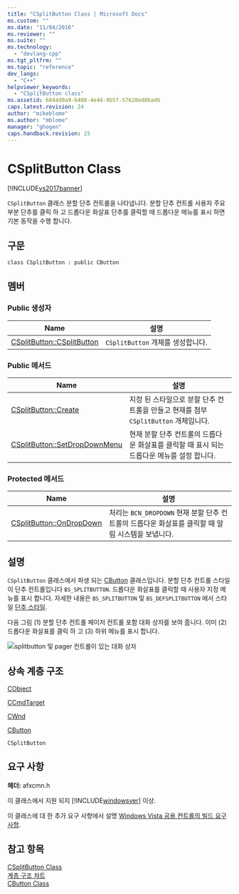 ```yaml
---
title: "CSplitButton Class | Microsoft Docs"
ms.custom: ""
ms.date: "11/04/2016"
ms.reviewer: ""
ms.suite: ""
ms.technology: 
  - "devlang-cpp"
ms.tgt_pltfrm: ""
ms.topic: "reference"
dev_langs: 
  - "C++"
helpviewer_keywords: 
  - "CSplitButton class"
ms.assetid: 6844d0a9-6408-4e44-9b5f-57628ed8bad6
caps.latest.revision: 24
author: "mikeblome"
ms.author: "mblome"
manager: "ghogen"
caps.handback.revision: 25
---
```

# CSplitButton Class
[!INCLUDE[vs2017banner](../../assembler/inline/includes/vs2017banner.md)]

`CSplitButton` 클래스 분할 단추 컨트롤을 나타냅니다.  분할 단추 컨트롤 사용자 주요 부분 단추를 클릭 하 고 드롭다운 화살표 단추를 클릭할 때 드롭다운 메뉴를 표시 하면 기본 동작을 수행 합니다.  
  
## 구문  
  
```  
class CSplitButton : public CButton  
```  
  
## 멤버  
  
### Public 생성자  
  
|Name|설명|  
|----------|--------|  
|[CSplitButton::CSplitButton](../Topic/CSplitButton::CSplitButton.md)|`CSplitButton` 개체를 생성합니다.|  
  
### Public 메서드  
  
|Name|설명|  
|----------|--------|  
|[CSplitButton::Create](../Topic/CSplitButton::Create.md)|지정 된 스타일으로 분할 단추 컨트롤을 만들고 현재를 첨부 `CSplitButton` 개체입니다.|  
|[CSplitButton::SetDropDownMenu](../Topic/CSplitButton::SetDropDownMenu.md)|현재 분할 단추 컨트롤의 드롭다운 화살표를 클릭할 때 표시 되는 드롭다운 메뉴를 설정 합니다.|  
  
### Protected 메서드  
  
|Name|설명|  
|----------|--------|  
|[CSplitButton::OnDropDown](../Topic/CSplitButton::OnDropDown.md)|처리는 `BCN_DROPDOWN` 현재 분할 단추 컨트롤의 드롭다운 화살표를 클릭할 때 알림 시스템을 보냅니다.|  
  
## 설명  
 `CSplitButton` 클래스에서 파생 되는  [CButton](../../mfc/reference/cbutton-class.md) 클래스입니다.  분할 단추 컨트롤 스타일이 단추 컨트롤입니다 `BS_SPLITBUTTON`.  드롭다운 화살표를 클릭할 때 사용자 지정 메뉴를 표시 합니다.  자세한 내용은 `BS_SPLITBUTTON` 및 `BS_DEFSPLITBUTTON` 에서 스타일  [단추 스타일](http://msdn.microsoft.com/library/windows/desktop/bb775951).  
  
 다음 그림 \(1\) 분할 단추 컨트롤 페이저 컨트롤 포함 대화 상자를 보여 줍니다.  이미 \(2\) 드롭다운 화살표를 클릭 하 고 \(3\) 하위 메뉴를 표시 합니다.  
  
 ![splitbutton 및 pager 컨트롤이 있는 대화 상자](../../mfc/reference/media/splitbutton_pager.png "SplitButton\_Pager")  
  
## 상속 계층 구조  
 [CObject](../../mfc/reference/cobject-class.md)  
  
 [CCmdTarget](../../mfc/reference/ccmdtarget-class.md)  
  
 [CWnd](../../mfc/reference/cwnd-class.md)  
  
 [CButton](../../mfc/reference/cbutton-class.md)  
  
 `CSplitButton`  
  
## 요구 사항  
 **헤더:** afxcmn.h  
  
 이 클래스에서 지원 되지 [!INCLUDE[windowsver](../../build/reference/includes/windowsver_md.md)] 이상.  
  
 이 클래스에 대 한 추가 요구 사항에서 설명 [Windows Vista 공용 컨트롤의 빌드 요구 사항](../../mfc/build-requirements-for-windows-vista-common-controls.md).  
  
## 참고 항목  
 [CSplitButton Class](../../mfc/reference/csplitbutton-class.md)   
 [계층 구조 차트](../../mfc/hierarchy-chart.md)   
 [CButton Class](../../mfc/reference/cbutton-class.md)